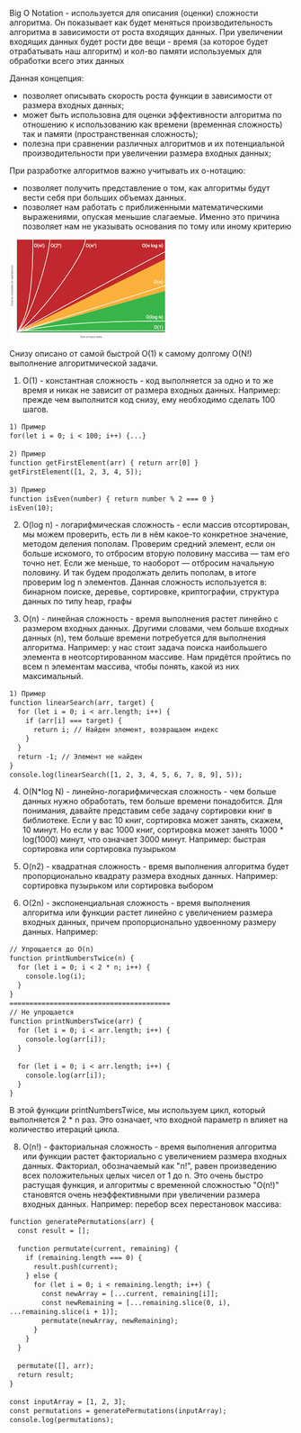 Big O Notation - используется для описания (оценки) сложности алгоритма. Он показывает как будет меняться производительность алгоритма в зависимости от роста входящих данных. При увеличении входящих данных будет рости две вещи - время (за которое будет отрабатывать наш алгоритм) и кол-во памяти используемых для обработки всего этих данных

Данная концепция:
- позволяет описывать скорость роста функции в зависимости от размера входных данных;
- может быть использовна для оценки эффективности алгоритма по отношению к использованию как времени (временная сложность) так и памяти (пространственная сложность);
- полезна при сравнении различных алгоритмов и их потенциальной производительности при увеличении размера входных данных;

При разработке алгоритмов важно учитывать их о-нотацию:
- позволяет получить представление о том, как алгоритмы будут вести себя при больших объемах данных.
- позволяет нам работать с приближенными математическими выражениями, опуская меньшие слагаемые. Именно это причина позволяет нам не указывать основания по тому или иному критерию


<img src="../assets/On.png" alt="Большая нотация" />

Снизу описано от самой быстрой O(1) к самому долгому O(N!) выполнение алгоритмической задачи. 


1. O(1) - константная сложность - код выполняется за одно и то же время и никак не зависит от размера входных данных. Например: прежде чем выполнится код снизу, ему необходимо сделать 100 шагов.

```
1) Пример
for(let i = 0; i < 100; i++) {...}

2) Пример
function getFirstElement(arr) { return arr[0] }
getFirstElement([1, 2, 3, 4, 5]);

3) Пример 
function isEven(number) { return number % 2 === 0 }
isEven(10);
```

2. O(log n) - логарифмическая сложность - если массив отсортирован, мы можем проверить, есть ли в нём какое-то конкретное значение, методом деления пополам. Проверим средний элемент, если он больше искомого, то отбросим вторую половину массива — там его точно нет. Если же меньше, то наоборот — отбросим начальную половину. И так будем продолжать делить пополам, в итоге проверим log n элементов. Данная сложность используется в: бинарном поиске, деревье, сортировке, криптографии, структура данных по типу heap, графы

3. O(n) - линейная сложность - время выполнения растет линейно с размером входных данных. Другими словами, чем больше входных данных (n), тем больше времени потребуется для выполнения алгоритма. Например: у нас стоит задача поиска наибольшего элемента в неотсортированном массиве. Нам придётся пройтись по всем n элементам массива, чтобы понять, какой из них максимальный.

```
1) Пример
function linearSearch(arr, target) {
  for (let i = 0; i < arr.length; i++) {
    if (arr[i] === target) {
      return i; // Найден элемент, возвращаем индекс
    }
  }
  return -1; // Элемент не найден
}
console.log(linearSearch([1, 2, 3, 4, 5, 6, 7, 8, 9], 5));
```

4. O(N*log N) -  линейно-логарифмическая сложность - чем больше данных нужно обработать, тем больше времени понадобится. Для понимания, давайте представим себе задачу сортировки книг в библиотеке. Если у вас 10 книг, сортировка может занять, скажем, 10 минут. Но если у вас 1000 книг, сортировка может занять 1000 * log(1000) минут, что означает 3000 минут. Например: быстрая сортировка или сортировка пузырьком

6. O(n2) - квадратная сложность - время выполнения алгоритма будет пропорционально квадрату размера входных данных. Например: сортировка пузырьком или сортировка выбором

7. O(2n) - экспоненциальная сложность - время выполнения алгоритма или функции растет линейно с увеличением размера входных данных, причем пропорционально удвоенному размеру данных. Например: 
```
// Упрощается до O(n)
function printNumbersTwice(n) {
  for (let i = 0; i < 2 * n; i++) {
    console.log(i);
  }
}
========================================
// Не упрощается
function printNumbersTwice(arr) {
  for (let i = 0; i < arr.length; i++) {
    console.log(arr[i]);
  }
  
  for (let i = 0; i < arr.length; i++) {
    console.log(arr[i]);
  }
}
```
В этой функции printNumbersTwice, мы используем цикл, который выполняется 2 * n раз. Это означает, что входной параметр n влияет на количество итераций цикла.


8. O(n!) - факториальная сложность - время выполнения алгоритма или функции растет факториально с увеличением размера входных данных. Факториал, обозначаемый как "n!", равен произведению всех положительных целых чисел от 1 до n. Это очень быстро растущая функция, и алгоритмы с временной сложностью "O(n!)" становятся очень неэффективными при увеличении размера входных данных. Например: перебор всех перестановок массива:

```
function generatePermutations(arr) {
  const result = [];

  function permutate(current, remaining) {
    if (remaining.length === 0) {
      result.push(current);
    } else {
      for (let i = 0; i < remaining.length; i++) {
        const newArray = [...current, remaining[i]];
        const newRemaining = [...remaining.slice(0, i), ...remaining.slice(i + 1)];
        permutate(newArray, newRemaining);
      }
    }
  }

  permutate([], arr);
  return result;
}

const inputArray = [1, 2, 3];
const permutations = generatePermutations(inputArray);
console.log(permutations);
```
